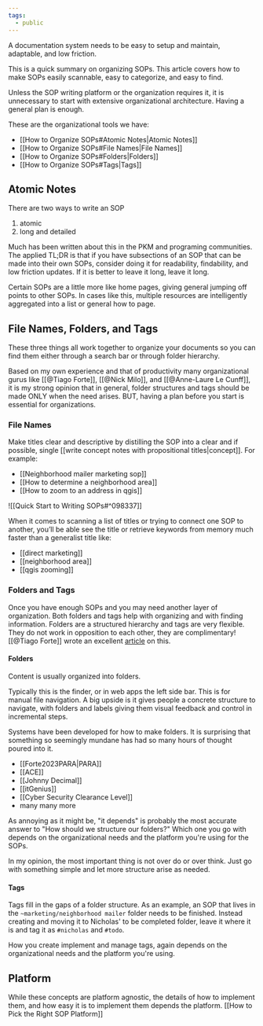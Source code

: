 ```yaml
---
tags:
  - public
---
```

A documentation system needs to be easy to setup and maintain, adaptable, and low friction.

This is a quick summary on organizing SOPs. This article covers how to make SOPs easily scannable, easy to categorize, and easy to find.

Unless the SOP writing platform or the organization requires it, it is unnecessary to start with extensive organizational architecture. Having a general plan is enough.

These are the organizational tools we have:
- [[How to Organize SOPs#Atomic Notes|Atomic Notes]]
- [[How to Organize SOPs#File Names|File Names]]
- [[How to Organize SOPs#Folders|Folders]]
- [[How to Organize SOPs#Tags|Tags]]
## Atomic Notes
There are two ways to write an SOP
1. atomic 
2. long and detailed

Much has been written about this in the PKM and programing communities. The applied TL;DR is that if you have subsections of an SOP that can be made into their own SOPs, consider doing it for readability, findability, and low friction updates. If it is better to leave it long, leave it long.

Certain SOPs are a little more like home pages, giving general jumping off points to other SOPs. In cases like this, multiple resources are intelligently aggregated into a list or general how to page. 
## File Names, Folders, and Tags
These three things all work together to organize your documents so you can find them either through a search bar or through folder hierarchy.

Based on my own experience and that of productivity many organizational gurus like [[@Tiago Forte]], [[@Nick Milo]], and [[@Anne-Laure Le Cunff]], it is my strong opinion that in general, folder structures and tags should be made ONLY when the need arises. BUT, having a plan before you start is essential for organizations.
### File Names
Make titles clear and descriptive by distilling the SOP into a clear and if possible, single [[write concept notes with propositional titles|concept]]. For example:
- [[Neighborhood mailer marketing sop]]
- [[How to determine a neighborhood area]]
- [[How to zoom to an address in qgis]]

![[Quick Start to Writing SOPs#^098337]]

When it comes to scanning a list of titles or trying to connect one SOP to another, you’ll be able see the title or retrieve keywords from memory much faster than a generalist title like:
- [[direct marketing]]
- [[neighborhood area]]
- [[qgis zooming]]
### Folders and Tags
Once you have enough SOPs and you may need another layer of organization. Both folders and tags help with organizing and with finding information. Folders are a structured hierarchy and tags are very flexible. They do not work in opposition to each other, they are complimentary! [[@Tiago Forte]] wrote an excellent [article](https://fortelabs.com/blog/a-complete-guide-to-tagging-for-personal-knowledge-management/) on this.
#### Folders
Content is usually organized into folders.

Typically this is the finder, or in web apps the left side bar. This is for manual file navigation. A big upside is it gives people a concrete structure to navigate, with folders and labels giving them visual feedback and control in incremental steps.

Systems have been developed for how to make folders. It is surprising that something so seemingly mundane has had so many hours of thought poured into it.
- [[Forte2023PARA|PARA]]
- [[ACE]]
- [[Johnny Decimal]]
- [[itGenius]]
- [[Cyber Security Clearance Level]]
- many many more

As annoying as it might be, "it depends" is probably the most accurate answer to "How should we structure our folders?" Which one you go with depends on the organizational needs and the platform you're using for the SOPs.

In my opinion, the most important thing is not over do or over think. Just go with something simple and let more structure arise as needed.
#### Tags
Tags fill in the gaps of a folder structure. As an example, an SOP that lives in the `~marketing/neighborhood mailer` folder needs to be finished. Instead creating and moving it to Nicholas' to be completed folder, leave it where it is and tag it as `#nicholas` and `#todo`.

How you create implement and manage tags, again depends on the organizational needs and the platform you're using.
## Platform
While these concepts are platform agnostic, the details of how to implement them, and how easy it is to implement them depends the platform. [[How to Pick the Right SOP Platform]]

